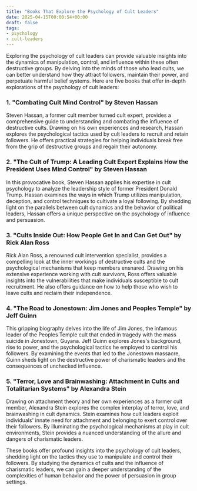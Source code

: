 ```yaml
---
title: "Books That Explore the Psychology of Cult Leaders"
date: 2025-04-15T00:00:54+00:00
draft: false
tags:
- psychology
- cult-leaders
---
```


Exploring the psychology of cult leaders can provide valuable insights into the dynamics of manipulation, control, and influence within these often destructive groups. By delving into the minds of those who lead cults, we can better understand how they attract followers, maintain their power, and perpetuate harmful belief systems. Here are five books that offer in-depth explorations of the psychology of cult leaders:

### 1. "Combating Cult Mind Control" by Steven Hassan

Steven Hassan, a former cult member turned cult expert, provides a comprehensive guide to understanding and combating the influence of destructive cults. Drawing on his own experiences and research, Hassan explores the psychological tactics used by cult leaders to recruit and retain followers. He offers practical strategies for helping individuals break free from the grip of destructive groups and regain their autonomy.

### 2. "The Cult of Trump: A Leading Cult Expert Explains How the President Uses Mind Control" by Steven Hassan

In this provocative book, Steven Hassan applies his expertise in cult psychology to analyze the leadership style of former President Donald Trump. Hassan examines the ways in which Trump utilizes manipulation, deception, and control techniques to cultivate a loyal following. By shedding light on the parallels between cult dynamics and the behavior of political leaders, Hassan offers a unique perspective on the psychology of influence and persuasion.

### 3. "Cults Inside Out: How People Get In and Can Get Out" by Rick Alan Ross

Rick Alan Ross, a renowned cult intervention specialist, provides a compelling look at the inner workings of destructive cults and the psychological mechanisms that keep members ensnared. Drawing on his extensive experience working with cult survivors, Ross offers valuable insights into the vulnerabilities that make individuals susceptible to cult recruitment. He also offers guidance on how to help those who wish to leave cults and reclaim their independence.

### 4. "The Road to Jonestown: Jim Jones and Peoples Temple" by Jeff Guinn

This gripping biography delves into the life of Jim Jones, the infamous leader of the Peoples Temple cult that ended in tragedy with the mass suicide in Jonestown, Guyana. Jeff Guinn explores Jones's background, rise to power, and the psychological tactics he employed to control his followers. By examining the events that led to the Jonestown massacre, Guinn sheds light on the destructive power of charismatic leaders and the consequences of unchecked influence.

### 5. "Terror, Love and Brainwashing: Attachment in Cults and Totalitarian Systems" by Alexandra Stein

Drawing on attachment theory and her own experiences as a former cult member, Alexandra Stein explores the complex interplay of terror, love, and brainwashing in cult dynamics. Stein examines how cult leaders exploit individuals' innate need for attachment and belonging to exert control over their followers. By illuminating the psychological mechanisms at play in cult environments, Stein provides a nuanced understanding of the allure and dangers of charismatic leaders.

These books offer profound insights into the psychology of cult leaders, shedding light on the tactics they use to manipulate and control their followers. By studying the dynamics of cults and the influence of charismatic leaders, we can gain a deeper understanding of the complexities of human behavior and the power of persuasion in group settings.